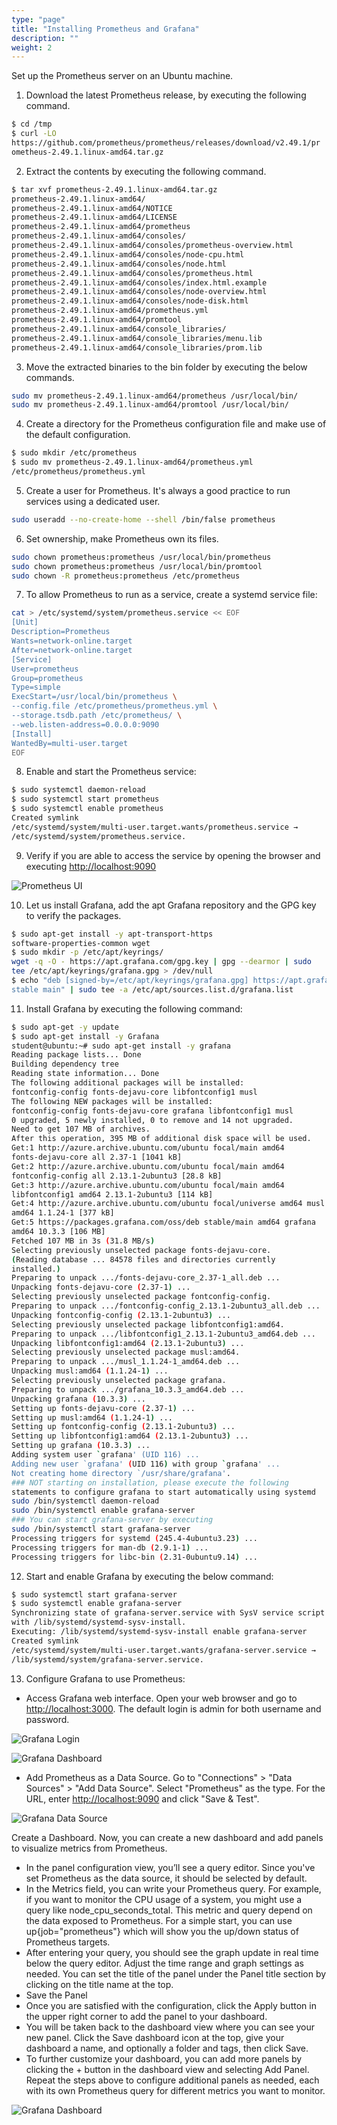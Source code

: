 ```yaml
---
type: "page"
title: "Installing Prometheus and Grafana"
description: ""
weight: 2
---
```


Set up the Prometheus server on an Ubuntu machine.

1. Download the latest Prometheus release, by executing the following command.

```bash
$ cd /tmp
$ curl -LO
https://github.com/prometheus/prometheus/releases/download/v2.49.1/pr
ometheus-2.49.1.linux-amd64.tar.gz
```

2. Extract the contents by executing the following command.

```bash
$ tar xvf prometheus-2.49.1.linux-amd64.tar.gz
prometheus-2.49.1.linux-amd64/
prometheus-2.49.1.linux-amd64/NOTICE
prometheus-2.49.1.linux-amd64/LICENSE
prometheus-2.49.1.linux-amd64/prometheus
prometheus-2.49.1.linux-amd64/consoles/
prometheus-2.49.1.linux-amd64/consoles/prometheus-overview.html
prometheus-2.49.1.linux-amd64/consoles/node-cpu.html
prometheus-2.49.1.linux-amd64/consoles/node.html
prometheus-2.49.1.linux-amd64/consoles/prometheus.html
prometheus-2.49.1.linux-amd64/consoles/index.html.example
prometheus-2.49.1.linux-amd64/consoles/node-overview.html
prometheus-2.49.1.linux-amd64/consoles/node-disk.html
prometheus-2.49.1.linux-amd64/prometheus.yml
prometheus-2.49.1.linux-amd64/promtool
prometheus-2.49.1.linux-amd64/console_libraries/
prometheus-2.49.1.linux-amd64/console_libraries/menu.lib
prometheus-2.49.1.linux-amd64/console_libraries/prom.lib
```

3. Move the extracted binaries to the bin folder by executing the below commands.

```bash
sudo mv prometheus-2.49.1.linux-amd64/prometheus /usr/local/bin/
sudo mv prometheus-2.49.1.linux-amd64/promtool /usr/local/bin/
```

4. Create a directory for the Prometheus configuration file and make use of the default
configuration.

```bash
$ sudo mkdir /etc/prometheus
$ sudo mv prometheus-2.49.1.linux-amd64/prometheus.yml
/etc/prometheus/prometheus.yml
```

5. Create a user for Prometheus. It's always a good practice to run services using a dedicated
user.

```bash
sudo useradd --no-create-home --shell /bin/false prometheus
```

6. Set ownership, make Prometheus own its files.

```bash
sudo chown prometheus:prometheus /usr/local/bin/prometheus
sudo chown prometheus:prometheus /usr/local/bin/promtool
sudo chown -R prometheus:prometheus /etc/prometheus
```

7. To allow Prometheus to run as a service, create a systemd service file:

```bash
cat > /etc/systemd/system/prometheus.service << EOF
[Unit]
Description=Prometheus
Wants=network-online.target
After=network-online.target
[Service]
User=prometheus
Group=prometheus
Type=simple
ExecStart=/usr/local/bin/prometheus \
--config.file /etc/prometheus/prometheus.yml \
--storage.tsdb.path /etc/prometheus/ \
--web.listen-address=0.0.0.0:9090
[Install]
WantedBy=multi-user.target
EOF
```

8. Enable and start the Prometheus service:

```bash
$ sudo systemctl daemon-reload
$ sudo systemctl start prometheus
$ sudo systemctl enable prometheus
Created symlink
/etc/systemd/system/multi-user.target.wants/prometheus.service →
/etc/systemd/system/prometheus.service.
```

9. Verify if you are able to access the service by opening the browser and executing
<http://localhost:9090>

![Prometheus UI](ui.png)

10. Let us install Grafana, add the apt Grafana repository and the GPG key to verify the
packages.

```bash
$ sudo apt-get install -y apt-transport-https
software-properties-common wget
$ sudo mkdir -p /etc/apt/keyrings/
wget -q -O - https://apt.grafana.com/gpg.key | gpg --dearmor | sudo
tee /etc/apt/keyrings/grafana.gpg > /dev/null
$ echo "deb [signed-by=/etc/apt/keyrings/grafana.gpg] https://apt.grafana.com
stable main" | sudo tee -a /etc/apt/sources.list.d/grafana.list
```

11. Install Grafana by executing the following command:

```bash
$ sudo apt-get -y update
$ sudo apt-get install -y Grafana
student@ubuntu:~# sudo apt-get install -y grafana
Reading package lists... Done
Building dependency tree
Reading state information... Done
The following additional packages will be installed:
fontconfig-config fonts-dejavu-core libfontconfig1 musl
The following NEW packages will be installed:
fontconfig-config fonts-dejavu-core grafana libfontconfig1 musl
0 upgraded, 5 newly installed, 0 to remove and 14 not upgraded.
Need to get 107 MB of archives.
After this operation, 395 MB of additional disk space will be used.
Get:1 http://azure.archive.ubuntu.com/ubuntu focal/main amd64
fonts-dejavu-core all 2.37-1 [1041 kB]
Get:2 http://azure.archive.ubuntu.com/ubuntu focal/main amd64
fontconfig-config all 2.13.1-2ubuntu3 [28.8 kB]
Get:3 http://azure.archive.ubuntu.com/ubuntu focal/main amd64
libfontconfig1 amd64 2.13.1-2ubuntu3 [114 kB]
Get:4 http://azure.archive.ubuntu.com/ubuntu focal/universe amd64 musl
amd64 1.1.24-1 [377 kB]
Get:5 https://packages.grafana.com/oss/deb stable/main amd64 grafana
amd64 10.3.3 [106 MB]
Fetched 107 MB in 3s (31.8 MB/s)
Selecting previously unselected package fonts-dejavu-core.
(Reading database ... 84578 files and directories currently
installed.)
Preparing to unpack .../fonts-dejavu-core_2.37-1_all.deb ...
Unpacking fonts-dejavu-core (2.37-1) ...
Selecting previously unselected package fontconfig-config.
Preparing to unpack .../fontconfig-config_2.13.1-2ubuntu3_all.deb ...
Unpacking fontconfig-config (2.13.1-2ubuntu3) ...
Selecting previously unselected package libfontconfig1:amd64.
Preparing to unpack .../libfontconfig1_2.13.1-2ubuntu3_amd64.deb ...
Unpacking libfontconfig1:amd64 (2.13.1-2ubuntu3) ...
Selecting previously unselected package musl:amd64.
Preparing to unpack .../musl_1.1.24-1_amd64.deb ...
Unpacking musl:amd64 (1.1.24-1) ...
Selecting previously unselected package grafana.
Preparing to unpack .../grafana_10.3.3_amd64.deb ...
Unpacking grafana (10.3.3) ...
Setting up fonts-dejavu-core (2.37-1) ...
Setting up musl:amd64 (1.1.24-1) ...
Setting up fontconfig-config (2.13.1-2ubuntu3) ...
Setting up libfontconfig1:amd64 (2.13.1-2ubuntu3) ...
Setting up grafana (10.3.3) ...
Adding system user `grafana' (UID 116) ...
Adding new user `grafana' (UID 116) with group `grafana' ...
Not creating home directory `/usr/share/grafana'.
### NOT starting on installation, please execute the following
statements to configure grafana to start automatically using systemd
sudo /bin/systemctl daemon-reload
sudo /bin/systemctl enable grafana-server
### You can start grafana-server by executing
sudo /bin/systemctl start grafana-server
Processing triggers for systemd (245.4-4ubuntu3.23) ...
Processing triggers for man-db (2.9.1-1) ...
Processing triggers for libc-bin (2.31-0ubuntu9.14) ...
```

12. Start and enable Grafana by executing the below command:

```bash
$ sudo systemctl start grafana-server
$ sudo systemctl enable grafana-server
Synchronizing state of grafana-server.service with SysV service script
with /lib/systemd/systemd-sysv-install.
Executing: /lib/systemd/systemd-sysv-install enable grafana-server
Created symlink
/etc/systemd/system/multi-user.target.wants/grafana-server.service →
/lib/systemd/system/grafana-server.service.
```

13. Configure Grafana to use Prometheus:

- Access Grafana web interface. Open your web browser and go to <http://localhost:3000>. The default login is admin for both username and password.

![Grafana Login](grafana.png)

![Grafana Dashboard](grafana2.png)

- Add Prometheus as a Data Source. Go to "Connections" > "Data Sources" > "Add Data Source". Select "Prometheus" as the type. For the URL, enter <http://localhost:9090> and click "Save & Test".

![Grafana Data Source](grafana3.png)

Create a Dashboard. Now, you can create a new dashboard and add panels to
visualize metrics from Prometheus.

- In the panel configuration view, you’ll see a query editor. Since you've set Prometheus as the data source, it should be selected by default.
- In the Metrics field, you can write your Prometheus query. For example, if you want to monitor the CPU usage of a system, you might use a query like node_cpu_seconds_total. This metric and query depend on the data exposed to Prometheus. For a simple start, you can use up{job="prometheus"} which will show you the up/down status of Prometheus targets.
- After entering your query, you should see the graph update in real time below the query editor. Adjust the time range and graph settings as needed. You can set the title of the panel under the Panel title section by clicking on the title name at the top.
- Save the Panel
- Once you are satisfied with the configuration, click the Apply button in the upper right corner to add the panel to your dashboard.
- You will be taken back to the dashboard view where you can see your new panel. Click the Save dashboard icon at the top, give your dashboard a name, and optionally a folder and tags, then click Save.
- To further customize your dashboard, you can add more panels by clicking the + button in the dashboard view and selecting Add Panel. Repeat the steps above to configure additional panels as needed, each with its own Prometheus query for different metrics you want to monitor.

![Grafana Dashboard](grafana4.png)
